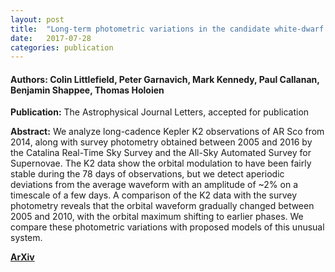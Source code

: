 ```yaml
---
layout: post
title:  "Long-term photometric variations in the candidate white-dwarf pulsar AR Scorpii from K2, CRTS, and ASAS-SN observations"
date:   2017-07-28
categories: publication
---
```


#### **Authors:** Colin Littlefield, Peter Garnavich, Mark Kennedy, Paul Callanan, Benjamin Shappee, Thomas Holoien
**Publication:** The Astrophysical Journal Letters, accepted for publication

**Abstract:**
We analyze long-cadence Kepler K2 observations of AR Sco from 2014, along with survey photometry obtained between 2005 and 2016 by the Catalina Real-Time Sky Survey and the All-Sky Automated Survey for Supernovae. The K2 data show the orbital modulation to have been fairly stable during the 78 days of observations, but we detect aperiodic deviations from the average waveform with an amplitude of ~2% on a timescale of a few days. A comparison of the K2 data with the survey photometry reveals that the orbital waveform gradually changed between 2005 and 2010, with the orbital maximum shifting to earlier phases. We compare these photometric variations with proposed models of this unusual system.

**[ArXiv](https://arxiv.org/abs/1707.09395)**
